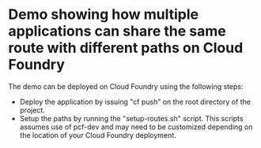# Demo showing how multiple applications can share the same route with different paths on Cloud Foundry
The demo can be deployed on Cloud Foundry using the following steps:
* Deploy the application by issuing "cf push" on the root directory of the project.
* Setup the paths by running the "setup-routes.sh" script.
  This scripts assumes use of pcf-dev and may need to be customized depending on the location of your Cloud Foundry deployment.
